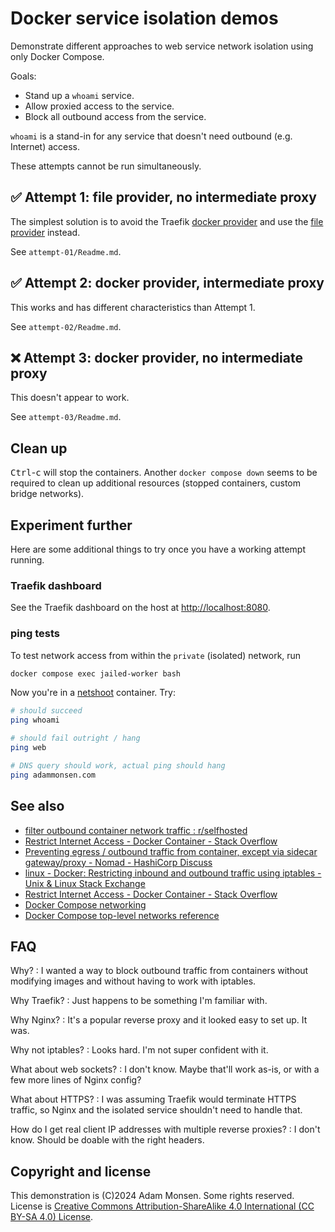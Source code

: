 # Docker service isolation demos

Demonstrate different approaches to web service network isolation using only Docker Compose.

Goals:

* Stand up a `whoami` service.
* Allow proxied access to the service.
* Block all outbound access from the service.

`whoami` is a stand-in for any service that doesn't need outbound (e.g. Internet) access.

These attempts cannot be run simultaneously.

## ✅ Attempt 1: file provider, no intermediate proxy

The simplest solution is to avoid the Traefik [docker provider](https://doc.traefik.io/traefik/providers/docker/) and use the [file provider](https://doc.traefik.io/traefik/providers/file/) instead.

See `attempt-01/Readme.md`.

## ✅ Attempt 2: docker provider, intermediate proxy

This works and has different characteristics than Attempt 1.

See `attempt-02/Readme.md`.

## ❌ Attempt 3: docker provider, no intermediate proxy

This doesn't appear to work.

See `attempt-03/Readme.md`.

## Clean up

<kbd>Ctrl</kbd>-<kbd>c</kbd> will stop the containers.
Another `docker compose down` seems to be required to clean up additional resources (stopped containers, custom bridge networks).

## Experiment further

Here are some additional things to try once you have a working attempt running.

### Traefik dashboard

See the Traefik dashboard on the host at <http://localhost:8080>.

### ping tests

To test network access from within the `private` (isolated) network, run

```bash
docker compose exec jailed-worker bash
```

Now you're in a [netshoot](https://github.com/nicolaka/netshoot) container. Try:

```bash
# should succeed
ping whoami

# should fail outright / hang
ping web

# DNS query should work, actual ping should hang
ping adammonsen.com
```

## See also

* [filter outbound container network traffic : r/selfhosted](https://www.reddit.com/r/selfhosted/comments/1f5vqqn/filter_outbound_container_network_traffic/)
* [Restrict Internet Access - Docker Container - Stack Overflow](https://stackoverflow.com/questions/39913757/restrict-internet-access-docker-container)
* [Preventing egress / outbound traffic from container, except via sidecar gateway/proxy - Nomad - HashiCorp Discuss](https://discuss.hashicorp.com/t/preventing-egress-outbound-traffic-from-container-except-via-sidecar-gateway-proxy/56488)
* [linux - Docker: Restricting inbound and outbound traffic using iptables - Unix & Linux Stack Exchange](https://unix.stackexchange.com/questions/628827/docker-restricting-inbound-and-outbound-traffic-using-iptables)
* [Restrict Internet Access - Docker Container - Stack Overflow](https://stackoverflow.com/questions/39913757/restrict-internet-access-docker-container)
* [Docker Compose networking](https://docs.docker.com/compose/how-tos/networking/)
* [Docker Compose top-level networks reference](https://docs.docker.com/reference/compose-file/networks/)

## FAQ

Why?
: I wanted a way to block outbound traffic from containers without modifying images and without having to work with iptables.

Why Traefik?
: Just happens to be something I'm familiar with.

Why Nginx?
: It's a popular reverse proxy and it looked easy to set up. It was.

Why not iptables?
: Looks hard. I'm not super confident with it.

What about web sockets?
: I don't know. Maybe that'll work as-is, or with a few more lines of Nginx config?

What about HTTPS?
: I was assuming Traefik would terminate HTTPS traffic, so Nginx and the isolated service shouldn't need to handle that.

How do I get real client IP addresses with multiple reverse proxies?
: I don't know. Should be doable with the right headers.

## Copyright and license

This demonstration is (C)2024 Adam Monsen.
Some rights reserved.
License is [Creative Commons Attribution-ShareAlike 4.0 International (CC BY-SA 4.0) License](https://creativecommons.org/licenses/by-sa/4.0/).
